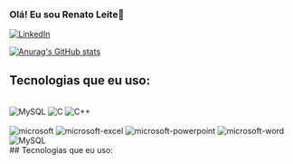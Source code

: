 ### Olá! Eu sou Renato Leite👋

[![LinkedIn](https://img.shields.io/badge/LinkedIn-0077B5?style=for-the-badge&logo=linkedin&logoColor=white)](https://www.linkedin.com/in/renato-souza-812616227/)


[![Anurag's GitHub stats](https://github-readme-stats.vercel.app/api?username=RenatoLS29)](https://github.com/anuraghazra/github-readme-stats)


## Tecnologias que eu uso:

<div Style="display: inline_block"><br/>
    <img aling = "center" alt = "MySQL" src ="https://img.shields.io/badge/MySQL-00000F?style=for-the-badge&logo=mysql&logoColor=white"/>
    <img aling = "center" alt = "C" src ="https://img.shields.io/badge/c-%2300599C.svg?style=for-the-badge&logo=c&logoColor=white"/>
    <img aling = "center" alt = "C++" src ="https://img.shields.io/badge/c++-%2300599C.svg?style=for-the-badge&logo=c%2B%2B&logoColor=white"/>
</div>
<div Style="display: inline_block"><br/>
    <img aling = "center" alt = "microsoft" src ="https://img.shields.io/badge/Microsoft-0078D4?style=for-the-badge&logo=microsoft&logoColor=white"/>
    <img aling = "center" alt = "microsoft-excel" src ="https://img.shields.io/badge/Microsoft_Excel-217346?style=for-the-badge&logo=microsoft-excel&logoColor=white"/>
    <img aling = "center" alt = "microsoft-powerpoint" src ="https://img.shields.io/badge/Microsoft_PowerPoint-B7472A?style=for-the-badge&logo=microsoft-powerpoint&logoColor=white"/>
    <img aling = "center" alt = "microsoft-word" src ="https://img.shields.io/badge/Microsoft_Word-2B579A?style=for-the-badge&logo=microsoft-word&logoColor=white"/>
    <img aling = "center" alt = "MySQL" src ="https://img.shields.io/badge/Visual%20Studio%20Code-0078d7.svg?style=for-the-badge&logo=visual-studio-code&logoColor=white"/>

</div>
## Tecnologias que eu uso:
